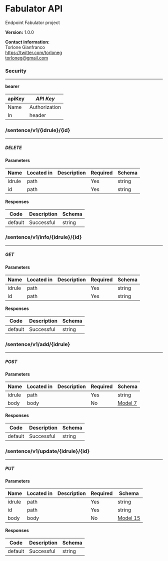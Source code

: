 Fabulator API
=============
Endpoint Fabulator project

**Version:** 1.0.0

**Contact information:**  
Torlone Gianfranco  
https://twitter.com/torloneg  
torloneg@gmail.com  

### Security
---
**bearer**  

|apiKey|*API Key*|
|---|---|
|Name|Authorization|
|In|header|


### /sentence/v1/{idrule}/{id}
---
##### ***DELETE***
**Parameters**

| Name | Located in | Description | Required | Schema |
| ---- | ---------- | ----------- | -------- | ---- |
| idrule | path |  | Yes | string |
| id | path |  | Yes | string |

**Responses**

| Code | Description | Schema |
| ---- | ----------- | ------ |
| default | Successful | string |



### /sentence/v1/info/{idrule}/{id}
---
##### ***GET***
**Parameters**

| Name | Located in | Description | Required | Schema |
| ---- | ---------- | ----------- | -------- | ---- |
| idrule | path |  | Yes | string |
| id | path |  | Yes | string |

**Responses**

| Code | Description | Schema |
| ---- | ----------- | ------ |
| default | Successful | string |


### /sentence/v1/add/{idrule}
---
##### ***POST***
**Parameters**

| Name | Located in | Description | Required | Schema |
| ---- | ---------- | ----------- | -------- | ---- |
| idrule | path |  | Yes | string |
| body | body |  | No | [Model 7](#model-7) |

**Responses**

| Code | Description | Schema |
| ---- | ----------- | ------ |
| default | Successful | string |


### /sentence/v1/update/{idrule}/{id}
---
##### ***PUT***
**Parameters**

| Name | Located in | Description | Required | Schema |
| ---- | ---------- | ----------- | -------- | ---- |
| idrule | path |  | Yes | string |
| id | path |  | Yes | string |
| body | body |  | No | [Model 15](#model-15) |

**Responses**

| Code | Description | Schema |
| ---- | ----------- | ------ |
| default | Successful | string |



